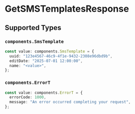 # GetSMSTemplatesResponse


## Supported Types

### `components.SmsTemplate`

```typescript
const value: components.SmsTemplate = {
  uuid: "123e4567-46c9-4f1e-9432-2308e96dbd9b",
  editDate: "2025-07-01 12:00:00",
  name: "<value>",
};
```

### `components.ErrorT`

```typescript
const value: components.ErrorT = {
  errorCode: 1000,
  message: "An error occurred completing your request",
};
```


